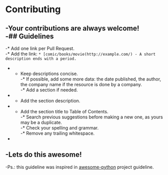 # Contributing		

  		  
 -Your contributions are always welcome!		 
 -## Guidelines		
 -		
 -* Add one link per Pull Request.		
 -* Add the link: `* [comic/books/movie(http://example.com/) - A short description ends with a period.`		
 -    * Keep descriptions concise.		
 -* If possible, add some more data: the date published, the author, the company name if the resource is done by a company.		
 -* Add a section if needed.		
 -    * Add the section description.		
 -    * Add the section title to Table of Contents.		
 -* Search previous suggestions before making a new one, as yours may be a duplicate.		
 -* Check your spelling and grammar.		
 -* Remove any trailing whitespace.		
 -		
 -Lets do this awesome!		
 -		
 -Ps.: this guideline was inspired in [awesome-python](https://github.com/vinta/awesome-python) project guideline.
